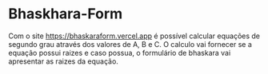 # Bhaskhara-Form

Com o site https://bhaskaraform.vercel.app é possível calcular equações de segundo grau através dos valores de A, B e C.
O calculo vai fornecer se a equação possui raizes e caso possua, o formulário de bhaskara vai apresentar as raizes da equação.  
